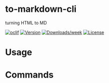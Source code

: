 to-markdown-cli
===============

turning HTML to MD

[![oclif](https://img.shields.io/badge/cli-oclif-brightgreen.svg)](https://oclif.io)
[![Version](https://img.shields.io/npm/v/to-markdown-cli.svg)](https://npmjs.org/package/to-markdown-cli)
[![Downloads/week](https://img.shields.io/npm/dw/to-markdown-cli.svg)](https://npmjs.org/package/to-markdown-cli)
[![License](https://img.shields.io/npm/l/to-markdown-cli.svg)](https://github.com/fabianmoronzirfas/to-markdown-cli/blob/master/package.json)

<!-- toc -->
# Usage
<!-- usage -->
# Commands
<!-- commands -->
